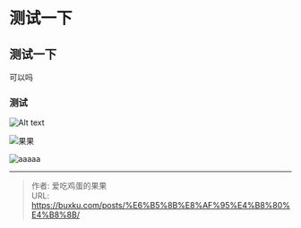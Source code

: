 # 测试一下


## 测试一下
可以吗
### 测试
![Alt text](http://view.lixingyong.com/images/2024/01/04/20c59b27ff486a9936bce220d12f610f3744ab0e.jpg1256w_1778h_web-article-pic.md.webp)

![果果](https://gg.buxku.com/upload/article/bc7ad869606f341d6414dab3a505eda5.webp)

![aaaaa](/images/ff4a5b2f3b7d4cb84229f44ca610176f.webp)

---

> 作者: 爱吃鸡蛋的果果  
> URL: https://buxku.com/posts/%E6%B5%8B%E8%AF%95%E4%B8%80%E4%B8%8B/  

